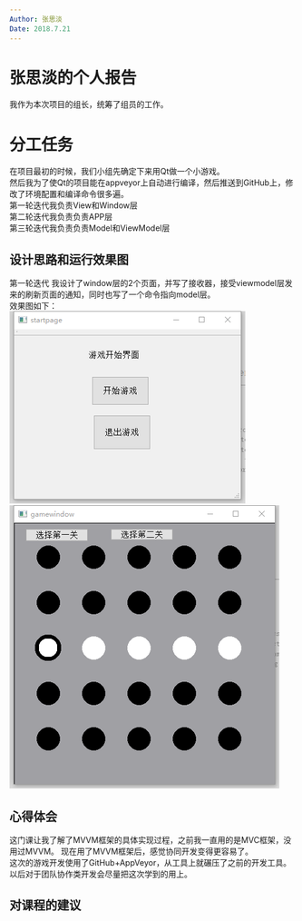 ```yaml
---
Author: 张思淡  
Date: 2018.7.21  
---
```


# 张思淡的个人报告
我作为本次项目的组长，统筹了组员的工作。    

# 分工任务
在项目最初的时候，我们小组先确定下来用Qt做一个小游戏。    
然后我为了使Qt的项目能在appveyor上自动进行编译，然后推送到GitHub上，修改了环境配置和编译命令很多遍。  
第一轮迭代我负责View和Window层   
第二轮迭代我负责负责APP层   
第三轮迭代我负责负责Model和ViewModel层   

## 设计思路和运行效果图

第一轮迭代
我设计了window层的2个页面，并写了接收器，接受viewmodel层发来的刷新页面的通知，同时也写了一个命令指向model层。  
效果图如下：   
![1.1.png](../image_storage/1.1.png)   
![1.2.png](../image_storage/1.2.png)   


## 心得体会

这门课让我了解了MVVM框架的具体实现过程，之前我一直用的是MVC框架，没用过MVVM。
现在用了MVVM框架后，感觉协同开发变得更容易了。  
这次的游戏开发使用了GitHub+AppVeyor，从工具上就碾压了之前的开发工具。  
以后对于团队协作类开发会尽量把这次学到的用上。  



## 对课程的建议


